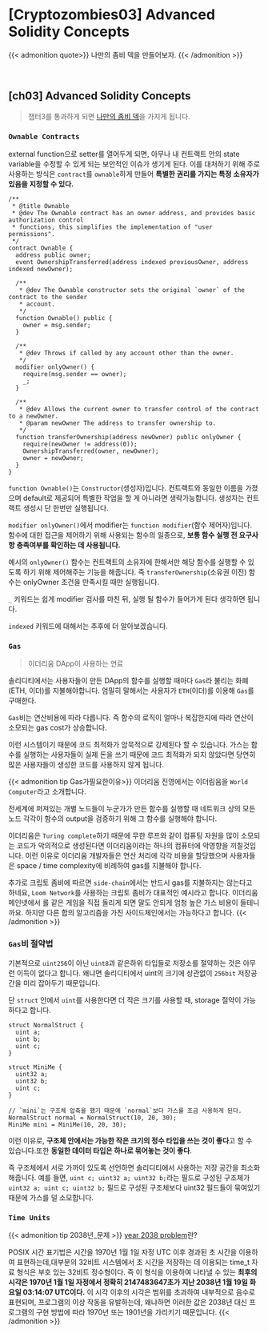 # [Cryptozombies03] Advanced Solidity Concepts



{{< admonition quote>}}
나만의 좀비 덱을 만들어보자.
{{< /admonition >}}

<!--more-->
<br/>



## [ch03] Advanced Solidity Concepts
> 챕터3를 통과하게 되면 [나만의 좀비 덱](https://share.cryptozombies.io/en/lesson/3/share/leoo?id=Y3p8MTcwMTU4)을 가지게 됩니다.

### `Ownable Contracts`

external function으로 setter를 열어두게 되면, 아무나 내 컨트랙트 안의 state variable을 수정할 수 있게 되는 보안적인 이슈가 생기게 된다. 이를 대처하기 위해 주로 사용하는 방식은 `contract`를 `ownable`하게 만들어 **특별한 권리를 가지는 특정 소유자가 있음을 지정할 수 있다.**
 
```sol
/**
 * @title Ownable
 * @dev The Ownable contract has an owner address, and provides basic authorization control
 * functions, this simplifies the implementation of "user permissions".
 */
contract Ownable {
  address public owner;
  event OwnershipTransferred(address indexed previousOwner, address indexed newOwner);

  /**
   * @dev The Ownable constructor sets the original `owner` of the contract to the sender
   * account.
   */
  function Ownable() public {
    owner = msg.sender;
  }

  /**
   * @dev Throws if called by any account other than the owner.
   */
  modifier onlyOwner() {
    require(msg.sender == owner);
    _;
  }

  /**
   * @dev Allows the current owner to transfer control of the contract to a newOwner.
   * @param newOwner The address to transfer ownership to.
   */
  function transferOwnership(address newOwner) public onlyOwner {
    require(newOwner != address(0));
    OwnershipTransferred(owner, newOwner);
    owner = newOwner;
  }
}
```

`function Ownable()`는 `Constructor`(생성자)입니다. 컨트랙트와 동일한 이름을 가졌으며 default로 제공되어 특별한 작업을 할 게 아니라면 생략가능합니다. 생성자는 컨트랙트 생성시 단 한번만 실행됩니다.

`modifier onlyOwner()`에서 modifier는 `function modifier`(함수 제어자)입니다. 함수에 대한 접근을 제어하기 위해 사용되는 함수의 일종으로, **보통 함수 실행 전 요구사항 충족여부를 확인하는 데 사용됩니다.**

예시의 `onlyOwner()` 함수는 컨트랙트의 소유자에 한해서만 해당 함수를 실행할 수 있도록 하기 위해 제어해주는 기능을 해줍니다. 즉 `transferOwnership`(소유권 이전) 함수는 onlyOwner 조건을 만족시킬 때만 실행됩니다.

`_` 키워드는 쉽게 modifier 검사를 마친 뒤, 실행 될 함수가 들어가게 된다 생각하면 됩니다.

`indexed` 키워드에 대해서는 추후에 더 알아보겠습니다.

### `Gas`
> 이더리움 DApp이 사용하는 연료

솔리디티에서는 사용자들이 만든 DApp의 함수를 실행할 때마다 `Gas`라 불리는 화폐(ETH, 이더)를 지불해야합니다. 엄밀히 말해서는 사용자가 `ETH`(이더)를 이용해 `Gas`를 구매한다.

`Gas`비는 연산비용에 따라 다릅니다. 즉 함수의 로직이 얼마나 복잡한지에 따라 연산이 소모되는 gas cost가 상승합니다.

이런 시스템이기 때문에 코드 최적화가 암묵적으로 강제된다 할 수 있습니다. 가스는 함수를 실행하는 사용자들이 실제 돈을 쓰기 때문에 코드 최적화가 되지 않았다면 당연히 많은 사용자들이 생성한 코드를 사용하지 않게 됩니다.


{{< admonition tip Gas가필요한이유>}}
이더리움 진영에서는 이더림움을 `World Computer`라고 소개합니다. 

전세계에 퍼져있는 개별 노드들이 누군가가 만든 함수를 실행할 때 네트워크 상의 모든 노드 각각이 함수의 output을 검증하기 위해 그 함수를 실행해야 합니다. 

이더리움은 `Turing complete`하기 때문에 무한 루프와 같이 컴퓨팅 자원을 많이 소모되는 코드가 악의적으로 생성된다면 이더리움이라는 하나의 컴퓨터에 악영향을 끼칠것입니다. 이런 이유로 이더리움 개발자들은 연산 처리에 각각 비용을 할당했으며 사용자들은 space / time complexity에 비례하여 gas를 지불해야 합니다.

추가로 크립토 좀비에 따르면 `side-chain`에서는 반드시 gas를 지불하지는 않는다고 하네요, `Loom Network`를 사용하는 크립토 좀비가 대표적인 예시라고 합니다. 
이더리움 메인넷에서 롤 같은 게임을 직접 돌리게 되면 말도 안되게 엄청 높은 가스 비용이 들테니까요. 하지만 다른 합의 알고리즘을 가진 사이드체인에서는 가능하다고 합니다. 
{{< /admonition >}}


### `Gas`비 절약법

기본적으로 `uint256`이 아닌 `uint8`과 같은하위 타입들로 저장소를 절약하는 것은 아무런 이득이 없다고 합니다. 
왜냐면 솔리디티에서 uint의 크기에 상관없이 `256bit` 저장공간을 미리 잡아두기 때문입니다.

단 `struct` 안에서 `uint`를 사용한다면 더 작은 크기를 사용할 때, storage 절약이 가능하다고 합니다.

```sol
struct NormalStruct {
  uint a;
  uint b;
  uint c;
}

struct MiniMe {
  uint32 a;
  uint32 b;
  uint c;
}

// `mini`는 구조체 압축을 했기 때문에 `normal`보다 가스를 조금 사용하게 된다.
NormalStruct normal = NormalStruct(10, 20, 30);
MiniMe mini = MiniMe(10, 20, 30); 
```

이런 이유로, **구조체 안에서는 가능한 작은 크기의 정수 타입을 쓰는 것이 좋다**고 할 수 있습니다.또한 **동일한 데이터 타입은 하나로 묶어놓는 것이 좋다**. 

즉 구조체에서 서로 가까이 있도록 선언하면 솔리디티에서 사용하는 저장 공간을 최소화해줍니다. 
예를 들면, `uint c; uint32 a; uint32 b;`라는 필드로 구성된 구조체가 `uint32 a; uint c; uint32 b;` 필드로 구성된 구조체보다 uint32 필드들이 묶여있기 때문에 가스를 덜 소모합니다. 

### `Time Units`

{{< admonition tip 2038년_문제 >}}
[year 2038 problem](https://ko.wikipedia.org/wiki/2038%EB%85%84_%EB%AC%B8%EC%A0%9C)란? 

POSIX 시간 표기법은 시간을 1970년 1월 1일 자정 UTC 이후 경과된 초 시간을 이용하여 표현하는데,대부분의 32비트 시스템에서 초 시간을 저장하는 데 이용되는 time_t 자료 형식은 부호 있는 32비트 정수형이다. 즉 이 형식을 이용하여 나타낼 수 있는 **최후의 시각은 1970년 1월 1일 자정에서 정확히 2147483647초가 지난 2038년 1월 19일 화요일 03:14:07 UTC이다.** 이 시각 이후의 시각은 범위를 초과하여 내부적으로 음수로 표현되며, 프로그램의 이상 작동을 유발하는데, 왜냐하면 이러한 값은 2038년 대신 프로그램의 구현 방법에 따라 1970년 또는 1901년을 가리키기 때문입니다.
{{< /admonition >}}
